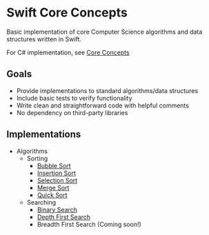 Swift Core Concepts
===================
Basic implementation of core Computer Science algorithms and data structures written in Swift.

For C# implementation, see [Core Concepts](https://github.com/AnthonyArzola/CoreConcepts)

## Goals
* Provide implementations to standard algorithms/data structures
* Include basic tests to verify functionality
* Write clean and straightforward code with helpful comments
* No dependency on third-party libraries


## Implementations
* Algorithms
  - Sorting
    - [Bubble Sort](https://github.com/AnthonyArzola/SwiftConcepts/blob/master/Algorithms/Sorting/BubbleSort.playground/Contents.swift)
    - [Insertion Sort](https://github.com/AnthonyArzola/SwiftConcepts/blob/master/Algorithms/Sorting/InsertionSort.playground/Contents.swift)
    - [Selection Sort](https://github.com/AnthonyArzola/SwiftConcepts/blob/master/Algorithms/Sorting/SelectionSort.playground/Contents.swift)
    - [Merge Sort](https://github.com/AnthonyArzola/SwiftConcepts/blob/master/Algorithms/Sorting/MergeSort.playground/Contents.swift)
    - [Quick Sort](https://github.com/AnthonyArzola/SwiftConcepts/tree/master/Algorithms/Sorting/QuickSort.playground)
  - Searching
    - [Binary Search](https://github.com/AnthonyArzola/SwiftConcepts/blob/master/Algorithms/Searching/BinarySearch.playground/Contents.swift)
    - [Depth First Search](https://github.com/AnthonyArzola/SwiftConcepts/blob/master/Algorithms/Searching/DFS.playground/Contents.swift)
    - Breadth First Search (Coming soon!)